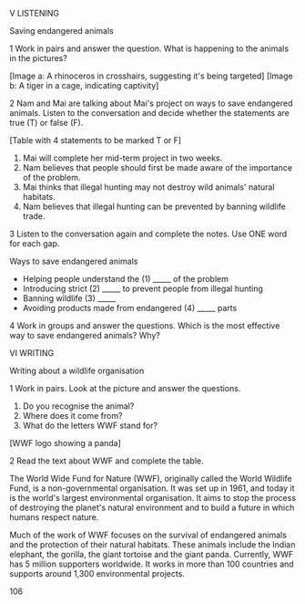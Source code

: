 V LISTENING

Saving endangered animals

1 Work in pairs and answer the question.
What is happening to the animals in the pictures?

[Image a: A rhinoceros in crosshairs, suggesting it's being targeted]
[Image b: A tiger in a cage, indicating captivity]

2 Nam and Mai are talking about Mai's project on ways to save endangered animals. Listen to the conversation and decide whether the statements are true (T) or false (F).

[Table with 4 statements to be marked T or F]
1. Mai will complete her mid-term project in two weeks.
2. Nam believes that people should first be made aware of the importance of the problem.
3. Mai thinks that illegal hunting may not destroy wild animals' natural habitats.
4. Nam believes that illegal hunting can be prevented by banning wildlife trade.

3 Listen to the conversation again and complete the notes. Use ONE word for each gap.

Ways to save endangered animals
- Helping people understand the (1) _____ of the problem
- Introducing strict (2) _____ to prevent people from illegal hunting
- Banning wildlife (3) _____
- Avoiding products made from endangered (4) _____ parts

4 Work in groups and answer the questions.
Which is the most effective way to save endangered animals? Why?

VI WRITING

Writing about a wildlife organisation

1 Work in pairs. Look at the picture and answer the questions.
1. Do you recognise the animal?
2. Where does it come from?
3. What do the letters WWF stand for?

[WWF logo showing a panda]

2 Read the text about WWF and complete the table.

The World Wide Fund for Nature (WWF), originally called the World Wildlife Fund, is a non-governmental organisation. It was set up in 1961, and today it is the world's largest environmental organisation. It aims to stop the process of destroying the planet's natural environment and to build a future in which humans respect nature.

Much of the work of WWF focuses on the survival of endangered animals and the protection of their natural habitats. These animals include the Indian elephant, the gorilla, the giant tortoise and the giant panda. Currently, WWF has 5 million supporters worldwide. It works in more than 100 countries and supports around 1,300 environmental projects.

106